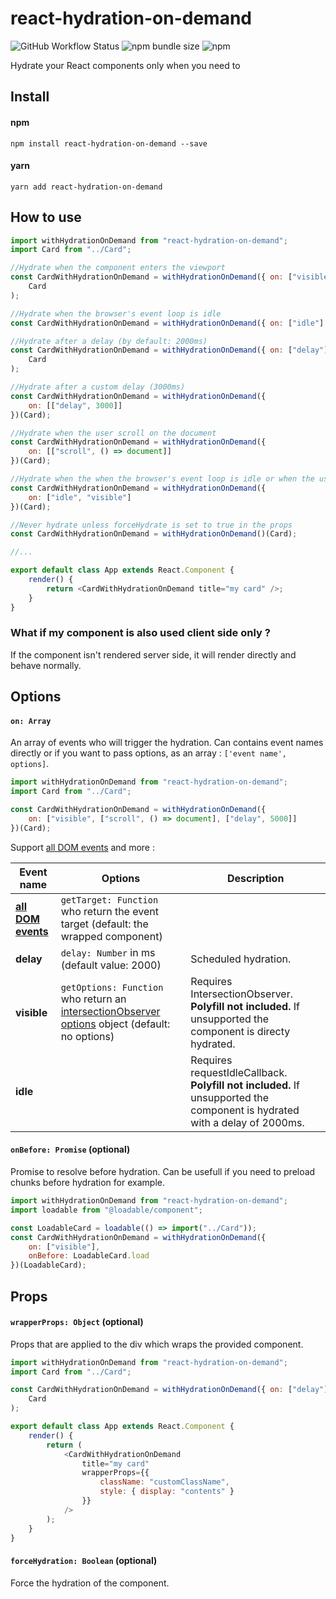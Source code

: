 # react-hydration-on-demand

![GitHub Workflow Status](https://img.shields.io/github/workflow/status/valcol/react-hydration-on-demand/NPM%20Publish)
![npm bundle size](https://img.shields.io/bundlephobia/minzip/react-hydration-on-demand)
![npm](https://img.shields.io/npm/v/react-hydration-on-demand)

Hydrate your React components only when you need to

## Install

#### npm

```
npm install react-hydration-on-demand --save
```

#### yarn

```
yarn add react-hydration-on-demand
```

## How to use

```js
import withHydrationOnDemand from "react-hydration-on-demand";
import Card from "../Card";

//Hydrate when the component enters the viewport
const CardWithHydrationOnDemand = withHydrationOnDemand({ on: ["visible"] })(
    Card
);

//Hydrate when the browser's event loop is idle
const CardWithHydrationOnDemand = withHydrationOnDemand({ on: ["idle"] })(Card);

//Hydrate after a delay (by default: 2000ms)
const CardWithHydrationOnDemand = withHydrationOnDemand({ on: ["delay"] })(
    Card
);

//Hydrate after a custom delay (3000ms)
const CardWithHydrationOnDemand = withHydrationOnDemand({
    on: [["delay", 3000]]
})(Card);

//Hydrate when the user scroll on the document
const CardWithHydrationOnDemand = withHydrationOnDemand({
    on: [["scroll", () => document]]
})(Card);

//Hydrate when the when the browser's event loop is idle or when the user scroll, whichever comes first
const CardWithHydrationOnDemand = withHydrationOnDemand({
    on: ["idle", "visible"]
})(Card);

//Never hydrate unless forceHydrate is set to true in the props
const CardWithHydrationOnDemand = withHydrationOnDemand()(Card);

//...

export default class App extends React.Component {
    render() {
        return <CardWithHydrationOnDemand title="my card" />;
    }
}
```

### What if my component is also used client side only ?

If the component isn't rendered server side, it will render directly and behave normally.

## Options

#### `on: Array`

An array of events who will trigger the hydration.
Can contains event names directly or if you want to pass options, as an array : `['event name', options]`.

```js
import withHydrationOnDemand from "react-hydration-on-demand";
import Card from "../Card";

const CardWithHydrationOnDemand = withHydrationOnDemand({
    on: ["visible", ["scroll", () => document], ["delay", 5000]]
})(Card);
```

Support [all DOM events](https://developer.mozilla.org/en-US/docs/Web/Events) and more :

| Event name                                                                | Options                                                                                                                                                                 | Description                                                                                                               |
| ------------------------------------------------------------------------- | ----------------------------------------------------------------------------------------------------------------------------------------------------------------------- | ------------------------------------------------------------------------------------------------------------------------- |
| [**all DOM events**](https://developer.mozilla.org/en-US/docs/Web/Events) | `getTarget: Function` who return the event target (default: the wrapped component)                                                                                      |
| **delay**                                                                 | `delay: Number` in ms (default value: 2000)                                                                                                                             | Scheduled hydration.                                                                                                      |
| **visible**                                                               | `getOptions: Function` who return an [intersectionObserver options](https://developer.mozilla.org/en-US/docs/Web/API/IntersectionObserver) object (default: no options) | Requires IntersectionObserver. **Polyfill not included.** If unsupported the component is directy hydrated.               |
| **idle**                                                                  |                                                                                                                                                                         | Requires requestIdleCallback. **Polyfill not included.** If unsupported the component is hydrated with a delay of 2000ms. |

#### `onBefore: Promise` (optional)

Promise to resolve before hydration. Can be usefull if you need to preload chunks before hydration for example.

```js
import withHydrationOnDemand from "react-hydration-on-demand";
import loadable from "@loadable/component";

const LoadableCard = loadable(() => import("../Card"));
const CardWithHydrationOnDemand = withHydrationOnDemand({
    on: ["visible"],
    onBefore: LoadableCard.load
})(LoadableCard);
```

## Props

#### `wrapperProps: Object` (optional)

Props that are applied to the div which wraps the provided component.

```js
import withHydrationOnDemand from "react-hydration-on-demand";
import Card from "../Card";

const CardWithHydrationOnDemand = withHydrationOnDemand({ on: ["delay"] })(
    Card
);

export default class App extends React.Component {
    render() {
        return (
            <CardWithHydrationOnDemand
                title="my card"
                wrapperProps={{
                    className: "customClassName",
                    style: { display: "contents" }
                }}
            />
        );
    }
}
```

#### `forceHydration: Boolean` (optional)

Force the hydration of the component.
